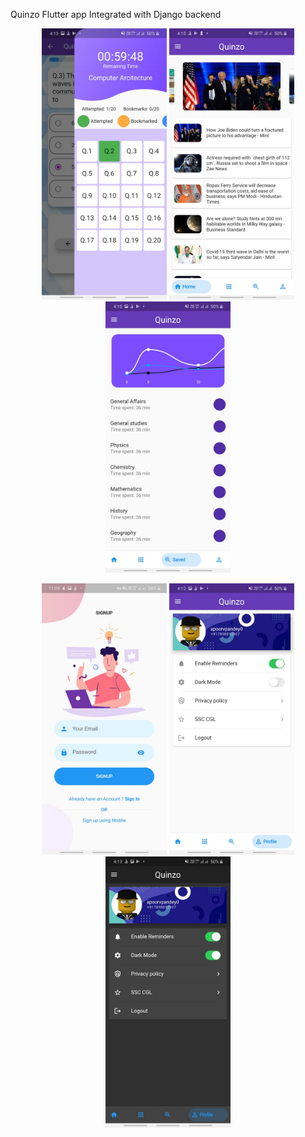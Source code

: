 Quinzo Flutter app
Integrated with Django backend

<p align="center">
  <img src="Readme/ss4.jpeg" width="200" />
  <img src="Readme/ss3.jpeg" width="200" />
  <img src="Readme/ss5.jpeg" width="200" />
</p>
<p align="center">
  <img src="Readme/ss6.jpeg" width="200" />
  <img src="Readme/ss2.jpeg" width="200" />
  <img src="Readme/ss1.jpeg" width="200" />
</p>
